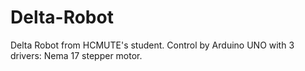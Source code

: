 # Delta-Robot
Delta Robot from HCMUTE's student. Control by Arduino UNO with 3 drivers: Nema 17 stepper motor.
